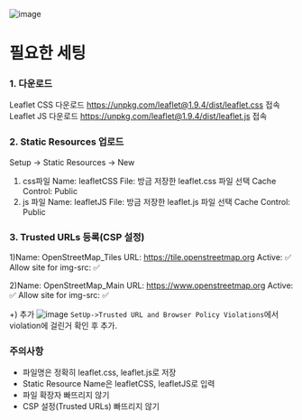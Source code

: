 ![image](https://github.com/user-attachments/assets/f0d475d6-b532-4b03-94e3-780c38364cd7)



# 필요한 세팅
### 1. 다운로드
Leaflet CSS 다운로드
https://unpkg.com/leaflet@1.9.4/dist/leaflet.css 접속
Leaflet JS 다운로드
https://unpkg.com/leaflet@1.9.4/dist/leaflet.js 접속

### 2. Static Resources 업로드
Setup → Static Resources → New
1) css파일
Name: leafletCSS
File: 방금 저장한 leaflet.css 파일 선택
Cache Control: Public
2) js 파일
Name: leafletJS
File: 방금 저장한 leaflet.js 파일 선택
Cache Control: Public

### 3. Trusted URLs 등록(CSP 설정)
1)Name: OpenStreetMap_Tiles
URL: https://tile.openstreetmap.org
Active: ✅
Allow site for img-src: ✅

2)Name: OpenStreetMap_Main
URL: https://www.openstreetmap.org
Active: ✅
Allow site for img-src: ✅

+) 추가
![image](https://github.com/user-attachments/assets/6e2593ef-7301-460e-90a5-bb5c17534f84)
`SetUp->Trusted URL and Browser Policy Violations`에서 violation에 걸린거 확인 후 추가.


### 주의사항
- 파일명은 정확히 leaflet.css, leaflet.js로 저장
- Static Resource Name은 leafletCSS, leafletJS로 입력
- 파일 확장자 빠뜨리지 않기
- CSP 설정(Trusted URLs) 빠뜨리지 않기
